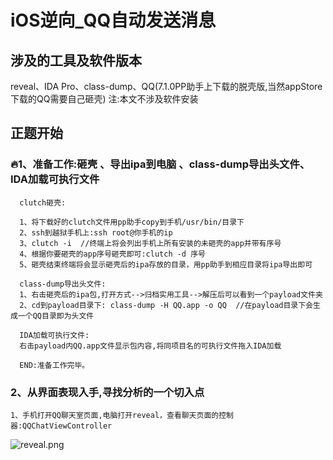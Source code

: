  iOS逆向_QQ自动发送消息
===================================


涉及的工具及软件版本
-----------------------------------
reveal、IDA Pro、class-dump、QQ(7.1.0PP助手上下载的脱壳版,当然appStore下载的QQ需要自己砸壳)
注:本文不涉及软件安装

正题开始
-----------------------------------
### 🔥1、准备工作:砸壳 、导出ipa到电脑 、class-dump导出头文件、IDA加载可执行文件
      clutch砸壳:
      
      1、将下载好的clutch文件用pp助手copy到手机/usr/bin/目录下
      2、ssh到越狱手机上:ssh root@你手机的ip
      3、clutch -i  //终端上将会列出手机上所有安装的未砸壳的app并带有序号
      4、根据你要砸壳的app序号砸壳即可:clutch -d 序号
      5、砸壳结束终端将会显示砸壳后的ipa存放的目录，用pp助手到相应目录将ipa导出即可
      
      class-dump导出头文件:
      1、右击砸壳后的ipa包,打开方式-->归档实用工具-->解压后可以看到一个payload文件夹
      2、cd到payload目录下: class-dump -H QQ.app -o QQ  //在payload目录下会生成一个QQ目录即为头文件
      
      IDA加载可执行文件:
      右击payload内QQ.app文件显示包内容,将同项目名的可执行文件拖入IDA加载
      
      END:准备工作完毕。
        

### 2、从界面表现入手,寻找分析的一个切入点
    1、手机打开QQ聊天室页面,电脑打开reveal，查看聊天页面的控制器:QQChatViewController
   ![reveal.png](https://github.com/ShawnJiFreeMan/AutoSendQQMsg/tree/master/image/reveal.png)
